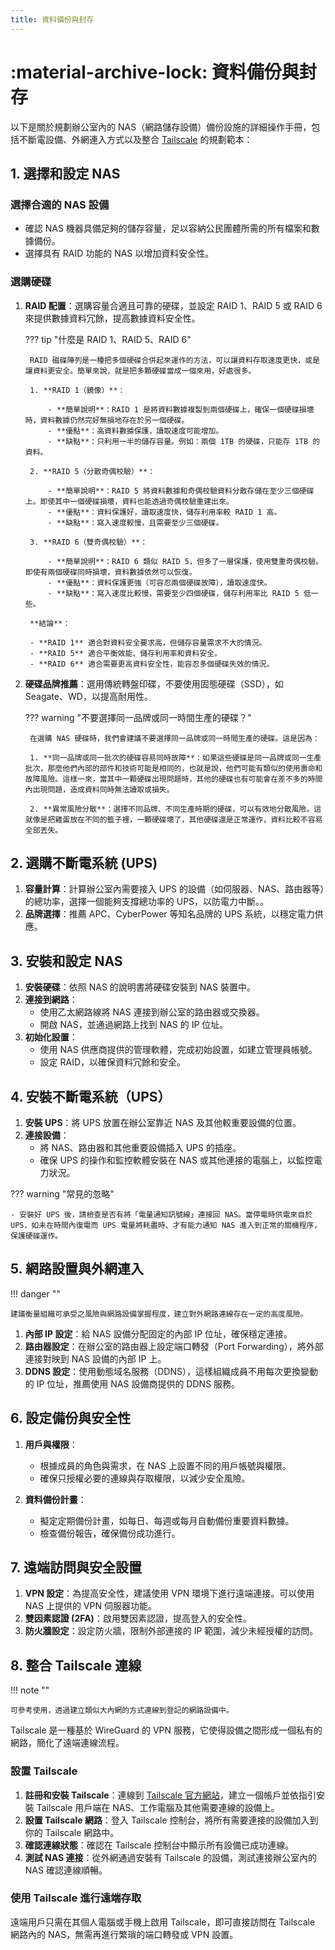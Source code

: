 ```yaml
---
title: 資料備份與封存
---
```


# :material-archive-lock: 資料備份與封存

以下是關於規劃辦公室內的 NAS（網路儲存設備）備份設施的詳細操作手冊，包括不斷電設備、外網連入方式以及整合 [Tailscale](https://tailscale.com/) 的規劃範本：

## 1. 選擇和設定 NAS

### 選擇合適的 NAS 設備

- 確認 NAS 機器具備足夠的儲存容量，足以容納公民團體所需的所有檔案和數據備份。
- 選擇具有 RAID 功能的 NAS 以增加資料安全性。

### 選購硬碟

1. **RAID 配置**：選購容量合適且可靠的硬碟，並設定 RAID 1、RAID 5 或 RAID 6 來提供數據資料冗餘，提高數據資料安全性。

    ??? tip "什麼是 RAID 1、RAID 5、RAID 6"

        RAID 磁碟陣列是一種把多個硬碟合併起來運作的方法，可以讓資料存取速度更快，或是讓資料更安全。簡單來說，就是把多顆硬碟當成一個來用，好處很多。

        1. **RAID 1（鏡像）**：

            - **簡單說明**：RAID 1 是將資料數據複製到兩個硬碟上，確保一個硬碟損壞時，資料數據仍然完好無損地存在於另一個硬碟。
            - **優點**：高資料數據保護，讀取速度可能增加。
            - **缺點**：只利用一半的儲存容量。例如：兩個 1TB 的硬碟，只能存 1TB 的資料。

        2. **RAID 5（分散奇偶校驗）**：

            - **簡單說明**：RAID 5 將資料數據和奇偶校驗資料分散存儲在至少三個硬碟上。即使其中一個硬碟損壞，資料也能透過奇偶校驗重建出來。
            - **優點**：資料保護好，讀取速度快，儲存利用率較 RAID 1 高。
            - **缺點**：寫入速度較慢，且需要至少三個硬碟。

        3. **RAID 6（雙奇偶校驗）**：

            - **簡單說明**：RAID 6 類似 RAID 5，但多了一層保護，使用雙重奇偶校驗。即使有兩個硬碟同時損壞，資料數據依然可以恢復。
            - **優點**：資料保護更強（可容忍兩個硬碟故障），讀取速度快。
            - **缺點**：寫入速度比較慢，需要至少四個硬碟，儲存利用率比 RAID 5 低一些。

        **結論**：

        - **RAID 1** 適合對資料安全要求高，但儲存容量需求不大的情況。
        - **RAID 5** 適合平衡效能、儲存利用率和資料安全。
        - **RAID 6** 適合需要更高資料安全性，能容忍多個硬碟失效的情況。

2. **硬碟品牌推薦**：選用傳統轉盤印碟，不要使用固態硬碟（SSD），如 Seagate、WD，以提高耐用性。

    ??? warning "不要選擇同一品牌或同一時間生產的硬碟？"

        在選購 NAS 硬碟時，我們會建議不要選擇同一品牌或同一時間生產的硬碟。這是因為：

        1. **同一品牌或同一批次的硬碟容易同時故障**：如果這些硬碟是同一品牌或同一生產批次，那麼他們內部的部件和技術可能是相同的，也就是說，他們可能有類似的使用壽命和故障風險。這樣一來，當其中一顆硬碟出現問題時，其他的硬碟也有可能會在差不多的時間內出現問題，造成資料同時無法讀取或損失。

        2. **異常風險分散**：選擇不同品牌、不同生產時期的硬碟，可以有效地分散風險。這就像是把雞蛋放在不同的籃子裡，一顆硬碟壞了，其他硬碟還是正常運作，資料比較不容易全部丟失。

## 2. 選購不斷電系統 (UPS)

1. **容量計算**：計算辦公室內需要接入 UPS 的設備（如伺服器、NAS、路由器等）的總功率，選擇一個能夠支撐總功率的 UPS，以防電力中斷。。
2. **品牌選擇**：推薦 APC、CyberPower 等知名品牌的 UPS 系統，以穩定電力供應。

## 3. 安裝和設定 NAS

1. **安裝硬碟**：依照 NAS 的說明書將硬碟安裝到 NAS 裝置中。
2. **連接到網路**：
      - 使用乙太網路線將 NAS 連接到辦公室的路由器或交換器。
      - 開啟 NAS，並通過網路上找到 NAS 的 IP 位址。
3. **初始化設置**：
      - 使用 NAS 供應商提供的管理軟體，完成初始設置，如建立管理員帳號。
      - 設定 RAID，以確保資料冗餘和安全。

## 4. 安裝不斷電系統（UPS）

1. **安裝 UPS**：將 UPS 放置在辦公室靠近 NAS 及其他較重要設備的位置。
2. **連接設備**：
      - 將 NAS、路由器和其他重要設備插入 UPS 的插座。
      - 確保 UPS 的操作和監控軟體安裝在 NAS 或其他連接的電腦上，以監控電力狀況。

??? warning "常見的忽略"

    - 安裝好 UPS 後，請檢查是否有將「電量通知訊號線」連接回 NAS。當停電時供電來自於 UPS，如未在時間內復電而 UPS 電量將耗盡時、才有能力通知 NAS 進入到正常的關機程序，保護硬碟運作。

## 5. 網路設置與外網連入

!!! danger ""

    建議衡量組織可承受之風險與網路設備掌握程度，建立對外網路連線存在一定的高度風險。

1. **內部 IP 設定**：給 NAS 設備分配固定的內部 IP 位址，確保穩定連接。
2. **路由器設定**：在辦公室的路由器上設定端口轉發（Port Forwarding），將外部連接對映到 NAS 設備的內部 IP 上。
3. **DDNS 設定**：使用動態域名服務（DDNS），這樣組織成員不用每次更換變動的 IP 位址，推薦使用 NAS 設備商提供的 DDNS 服務。

## 6. 設定備份與安全性

1. **用戶與權限**：
      - 根據成員的角色與需求，在 NAS 上設置不同的用戶帳號與權限。
      - 確保只授權必要的連線與存取權限，以減少安全風險。

2. **資料備份計畫**：
      - 擬定定期備份計畫，如每日、每週或每月自動備份重要資料數據。
      - 檢查備份報告，確保備份成功進行。

## 7. 遠端訪問與安全設置

1. **VPN 設定**：為提高安全性，建議使用 VPN 環境下進行遠端連接。可以使用 NAS 上提供的 VPN 伺服器功能。
2. **雙因素認證 (2FA)**：啟用雙因素認證，提高登入的安全性。
3. **防火牆設定**：設定防火牆，限制外部連接的 IP 範圍，減少未經授權的訪問。

## 8. 整合 Tailscale 連線

!!! note ""

    可參考使用，透過建立類似大內網的方式連線到登記的網路設備中。

Tailscale 是一種基於 WireGuard 的 VPN 服務，它使得設備之間形成一個私有的網路，簡化了遠端連線流程。

### 設置 Tailscale

1. **註冊和安裝 Tailscale**：連線到 [Tailscale 官方網站](https://tailscale.com/)，建立一個帳戶並依指引安裝 Tailscale 用戶端在 NAS、工作電腦及其他需要連線的設備上。
2. **設置 Tailscale 網路**：登入 Tailscale 控制台，將所有需要連接的設備加入到你的 Tailscale 網路中。
3. **確認連線狀態**：確認在 Tailscale 控制台中顯示所有設備已成功連線。
4. **測試 NAS 連接**：從外網通過安裝有 Tailscale 的設備，測試連接辦公室內的 NAS 確認連線順暢。

### 使用 Tailscale 進行遠端存取

遠端用戶只需在其個人電腦或手機上啟用 Tailscale，即可直接訪問在 Tailscale 網路內的 NAS，無需再進行繁瑣的端口轉發或 VPN 設置。
